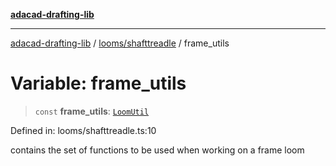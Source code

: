 [**adacad-drafting-lib**](../../../README.md)

***

[adacad-drafting-lib](../../../modules.md) / [looms/shafttreadle](../README.md) / frame\_utils

# Variable: frame\_utils

> `const` **frame\_utils**: [`LoomUtil`](../../../objects/datatypes/type-aliases/LoomUtil.md)

Defined in: looms/shafttreadle.ts:10

contains the set of functions to be used when working on a frame loom
